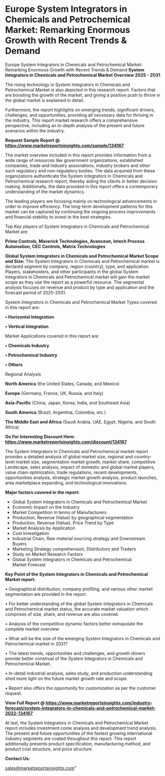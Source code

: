 # Europe System Integrators in Chemicals and Petrochemical Market: Remarking Enormous Growth with Recent Trends & Demand
Europe System Integrators in Chemicals and Petrochemical Market: Remarking Enormous Growth with Recent Trends & Demand
<Strong> System Integrators in Chemicals and Petrochemical Market Overview 2025 - 2031</strong>

The rising technology in System Integrators in Chemicals and Petrochemical Market is also depicted in this research report. Factors that are boosting the growth of the market, and giving a positive push to thrive in the global market is explained in detail.

Furthermore, the report highlights on emerging trends, significant drivers, challenges, and opportunities, providing all necessary data for thriving in the industry. This report market research offers a comprehensive perspective, including an in-depth analysis of the present and future scenarios within the industry.

<strong>Request Sample Report @ <a href=https://www.marketreportsinsights.com/sample/134167>https://www.marketreportsinsights.com/sample/134167</a></strong>

The market overview included in this report provides information from a wide range of resources like government organizations, established companies, trade and industry associations, industry brokers and other such regulatory and non-regulatory bodies. The data acquired from these organizations authenticate the System Integrators in Chemicals and Petrochemical research report, thereby aiding the clients in better decision making. Additionally, the data provided in this report offers a contemporary understanding of the market dynamics.

The leading players are focusing mainly on technological advancements in order to improve efficiency. The long-term development patterns for this market can be captured by continuing the ongoing process improvements and financial stability to invest in the best strategies.

Top Key players of System Integrators in Chemicals and Petrochemical Market are:

<strong>Prime Controls, Maverick Technologies, Avanceon, Intech Process Automation, CEC Controls, Matrix Technologies</strong>

<strong><b>Global System Integrators in Chemicals and Petrochemical Market Scope and Size:</b></strong>
The System Integrators in Chemicals and Petrochemical market is declared segment by company, region (country), type, and application. Players, stakeholders, and other participants in the global System Integrators in Chemicals and Petrochemical market will gain the market scope as they use the report as a powerful resource. The segmental analysis focuses on revenue and product by type and application and the forecast period of 2025-2031.

System Integrators in Chemicals and Petrochemical Market Types covered in this report are:

<strong>• Horizontal Integration

• Vertical Integration</strong>

Market Applications covered in this report are:

<strong>• Chemicals Industry

• Petrochemical Industry

• Others</strong> 

Regional Analysis

<strong>North America</strong> (the United States, Canada, and Mexico)

<strong>Europe</strong> (Germany, France, UK, Russia, and Italy)

<strong>Asia-Pacific</strong> (China, Japan, Korea, India, and Southeast Asia)

<strong>South America</strong> (Brazil, Argentina, Colombia, etc.)

<strong>The Middle East and Africa</strong> (Saudi Arabia, UAE, Egypt, Nigeria, and South Africa)

<strong>Go For Interesting Discount Here: <a href=https://www.marketreportsinsights.com/discount/134167>https://www.marketreportsinsights.com/discount/134167</a></strong>

The System Integrators in Chemicals and Petrochemical market report provides a detailed analysis of global market size, regional and country-level market size, segmentation market growth, market share, competitive Landscape, sales analysis, impact of domestic and global market players, value chain optimization, trade regulations, recent developments, opportunities analysis, strategic market growth analysis, product launches, area marketplace expanding, and technological innovations.

<strong><b>Major factors covered in the report:</b></strong>
<ul>
  <li>Global System Integrators in Chemicals and Petrochemical Market </li>
  <li>Economic Impact on the Industry</li>
  <li>Market Competition in terms of Manufacturers</li>
  <li>Production, Revenue (Value) by geographical segmentation</li>
  <li>Production, Revenue (Value), Price Trend by Type</li>
  <li>Market Analysis by Application</li>
  <li>Cost Investigation</li>
  <li>Industrial Chain, Raw material sourcing strategy and Downstream Buyers</li>
  <li>Marketing Strategy comprehension, Distributors and Traders</li>
  <li>Study on Market Research Factors</li>
  <li>Global System Integrators in Chemicals and Petrochemical Market Forecast</li>
</ul>

<strong><b>Key Point of the System Integrators in Chemicals and Petrochemical Market report:</b></strong>

• Geographical distribution, company profiling, and various other market segmentation are provided in the report.

• For better understanding of the global System Integrators in Chemicals and Petrochemical market status, the accurate market valuation which comprises of size, share, and revenue are also covered.

• Analysis of the competitive dynamic factors better extrapolate the complete market overview

• What will be the size of the emerging System Integrators in Chemicals and Petrochemical market in 2031?

• The latest trends, opportunities and challenges, and growth drivers provide better construal of the System Integrators in Chemicals and Petrochemical Market.

• In-detail industrial analysis, sales study, and production understanding shed more light on the future market growth rate and scope.

• Report also offers the opportunity for customization as per the customer request.

<strong><b>View Full Report @ <a href=https://www.marketreportsinsights.com/industry-forecast/system-integrators-in-chemicals-and-petrochemical-market-2022-134167>https://www.marketreportsinsights.com/industry-forecast/system-integrators-in-chemicals-and-petrochemical-market-2022-134167</a></b></strong>


At last, the System Integrators in Chemicals and Petrochemical Market report includes investment come analysis and development trend analysis. The present and future opportunities of the fastest growing international industry segments are coated throughout this report. This report additionally presents product specification, manufacturing method, and product cost structure, and price structure.

<strong>Contact Us:</strong>

sales@marketreportsinsights.com"
